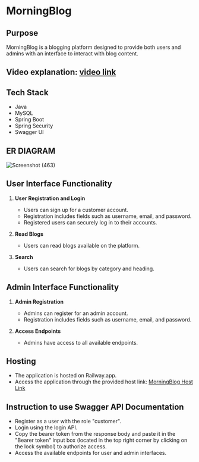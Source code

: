 # MorningBlog

## Purpose
MorningBlog is a blogging platform designed to provide both users and admins with an interface to interact with blog content.

## Video explanation: [video link](https://drive.google.com/file/d/1j4WgWeU5lgyeGbkTS91ObbjQ1Y1h6UU5/view?usp=sharing)
## Tech Stack
- Java
- MySQL
- Spring Boot
- Spring Security
- Swagger UI
## ER DIAGRAM





![Screenshot (463)](https://github.com/Raushan1234567/Alphaware_Blog_application/assets/115460955/d0e0cce5-06d4-4e8f-a063-5cb2c3367968)

## User Interface Functionality
1. **User Registration and Login**
   - Users can sign up for a customer account.
   - Registration includes fields such as username, email, and password.
   - Registered users can securely log in to their accounts.

2. **Read Blogs**
   - Users can read blogs available on the platform.

3. **Search**
   - Users can search for blogs by category and heading.

## Admin Interface Functionality
1. **Admin Registration**
   - Admins can register for an admin account.
   - Registration includes fields such as username, email, and password.

2. **Access Endpoints**
   - Admins have access to all available endpoints.

## Hosting
- The application is hosted on Railway.app.
- Access the application through the provided host link: [MorningBlog Host Link](https://alphawareblogapplication-production.up.railway.app/swagger-ui/index.html)

## Instruction to use Swagger API Documentation
- Register as a user with the role "customer".
- Login using the login API.
- Copy the bearer token from the response body and paste it in the "Bearer token" input box (located in the top right corner by clicking on the lock symbol) to 
  authorize access.
- Access the available endpoints for user and admin interfaces.


